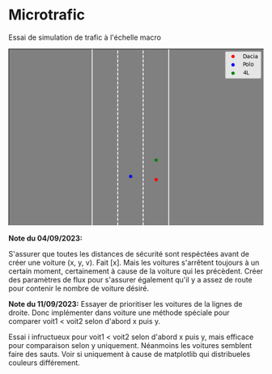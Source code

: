 # Microtrafic

Essai de simulation de trafic à l'échelle macro

![Capture simulation trafic](imgs/trafic.png)

**Note du 04/09/2023:**

S'assurer que toutes les distances de sécurité sont respéctées avant de créer une voiture (x, y, v). Fait [x]. Mais les voitures s'arrêtent toujours à un certain moment, certainement à cause de la voiture qui les précèdent.
Créer des paramètres de flux pour s'assurer également qu'il y a assez de route pour contenir le nombre de voiture désiré.

**Note du 11/09/2023:**
Essayer de prioritiser les voitures de la lignes de droite. Donc implémenter dans voiture une méthode spéciale pour comparer voit1 < voit2 selon d'abord x puis y.

Essai i infructueux pour voit1 < voit2 selon d'abord x puis y, mais efficace pour comparaison selon y uniquement. Néanmoins les voitures semblent faire des sauts. Voir si uniquement à cause de matplotlib qui distribueles couleurs différement.
